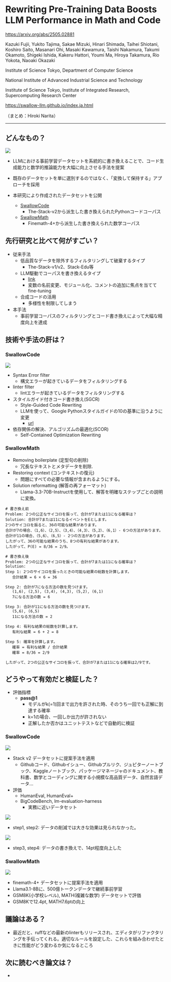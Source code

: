 Rewriting Pre-Training Data Boosts LLM Performance in Math and Code
===

https://arxiv.org/abs/2505.02881

Kazuki Fujii, Yukito Tajima, Sakae Mizuki, Hinari Shimada, Taihei Shiotani, Koshiro Saito, Masanari Ohi, Masaki Kawamura, Taishi Nakamura, Takumi Okamoto, Shigeki Ishida, Kakeru Hattori, Youmi Ma, Hiroya Takamura, Rio Yokota, Naoaki Okazaki

Institute of Science Tokyo, Department of Computer Science

National Institute of Advanced Industrial Science and Technology

Institute of Science Tokyo, Institute of Integrated Research, Supercomputing Research Center

https://swallow-llm.github.io/index.ja.html

（まとめ：Hiroki Narita）

---

## どんなもの？

![](swallow-code_2505.02881/fig1.png)

- LLMにおける事前学習データセットを系統的に書き換えることで、コード生成能力と数学的推論能力を大幅に向上させる手法を提案

- 既存のデータセットを単に選別するのではなく、「変換して保持する」アプローチを採用

- 本研究により作成されたデータセットを公開
    - [SwallowCode](https://huggingface.co/datasets/tokyotech-llm/swallow-code)
        - The-Stack-v2から派生した書き換えられたPythonコードコーパス
    - [SwallowMath](https://huggingface.co/datasets/tokyotech-llm/swallow-math) 
        - Finemath-4+から派生した書き換えられた数学コーパス

## 先行研究と比べて何がすごい？
- 従来手法
    - 低品質なデータを除外するフィルタリングして破棄するタイプ
        - The-Stack-v1/v2、Stack-Edu等
    - LLM駆動でコーパスを書き換えるタイプ
        - [link](https://arxiv.org/abs/2311.14904)
        - 変数の名前変更、モジュール化、コメントの追加に焦点を当ててfine-tuning
    - 合成コードの活用
        - 多様性を制限してしまう
- 本手法
    - 事前学習コーパスのフィルタリングとコード書き換えによって大幅な精度向上を達成

## 技術や手法の肝は？

### SwallowCode
![](swallow-code_2505.02881/fig2.png)

- Syntax Error filter
    - 構文エラーが起きているデータをフィルタリングする
- linter filter
    - lintエラーが起きているデータをフィルタリングする
- スタイルガイド付きコード書き換え(SGCR)
    - Style-Guided Code Rewriting
    - LLMを使って、Google Pythonスタイルガイドの10の基準に沿うように変更
        - [url](https://google.github.io/styleguide/pyguide.html)
- 依存関係の解決、アルゴリズムの最適化(SCOR)
    - Self-Contained Optimization Rewriting
    
### SwallowMath
- Removing boilerplate (定型句の削除)
    - 冗長なテキストとメタデータを削除.
- Restoring context (コンテキストの復元)
    - 問題にすべての必要な情報が含まれるようにする。
- Solution reformatting (解答の再フォーマット)
    - Llama-3.3-70B-Instructを使用して、解答を明確なステップごとの説明に変換。
```
# 書き換え前
Problem: 2つの公正なサイコロを振って、合計が7または11になる確率は？
Solution: 合計が7または11になるイベントをEとします。
2つのサイコロを振ると、36の可能な結果があります。
合計が7の場合、（1,6）、（2,5）、（3,4）、（4,3）、（5,2）、（6,1）- 6つの方法があります。
合計が11の場合、（5,6）、（6,5）- 2つの方法があります。
したがって、36の可能な結果のうち、8つの有利な結果があります。
したがって、P(E) = 8/36 = 2/9。

# 書き換え後
Problem: 2つの公正なサイコロを振って、合計が7または11になる確率は？
Solution:
Step 1: 2つのサイコロを振ったときの可能な結果の総数を計算します。
   合計結果 = 6 × 6 = 36

Step 2: 合計が7になる方法の数を見つけます。
   (1,6), (2,5), (3,4), (4,3), (5,2), (6,1)
   7になる方法の数 = 6

Step 3: 合計が11になる方法の数を見つけます。
   (5,6), (6,5)
   11になる方法の数 = 2

Step 4: 有利な結果の総数を計算します。
   有利な結果 = 6 + 2 = 8

Step 5: 確率を計算します。
   確率 = 有利な結果 / 合計結果
   確率 = 8/36 = 2/9

したがって、2つの公正なサイコロを振って、合計が7または11になる確率は2/9です。
```

## どうやって有効だと検証した？
- 評価指標
    - **pass@1**
        - モデルがk(=1)回まで出力を許された時、そのうち一回でも正解に到達する確率
        - k=1の場合、一回しか出力が許されない
        - 正解したか否かはユニットテストなどで自動的に検証

### SwallowCode
![](swallow-code_2505.02881/fig1.png)

- Stack v2 データセットに提案手法を適用 
    - Githubコード、Githubイシュー、Githubプルリク、ジュピターノートブック、Kaggleノートブック、パッケージマネージャのドキュメント、教科書、数学とコーディングに関する小規模な高品質データ、自然言語データ...
- 評価
    - HumanEval, HumanEval+
    - BigCodeBench, lm-evaluation-harness
        - 実務に近いデータセット

![](swallow-code_2505.02881/fig3.png)
- step1, step2: データの削減では大きな効果は見られなかった。

![](swallow-code_2505.02881/fig4.png)
- step3, step4: データの書き換えで、14pt程度向上した

### SwallowMath
![](swallow-code_2505.02881/fig5.png)
- finemath-4+ データセットに提案手法を適用
- Llama3.1-8Bに、500億トークンデータで継続事前学習
- GSM8K(小学校レベル), MATH(複雑な数学) データセットで評価
- GSM8Kで12.4pt, MATH7.6ptの向上

## 議論はある？
- 最近だと、ruffなどの最新のlinterもリリースされ、エディタがリファクタリングを手伝ってくれる。適切なルールを設定した、これらを組み合わせたときに性能がどう変わるか気になるところ

## 次に読むべき論文は？
- 